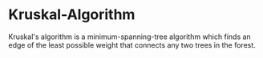 # Kruskal-Algorithm
Kruskal's algorithm is a minimum-spanning-tree algorithm which finds an edge of the least possible weight that connects any two trees in the forest.
